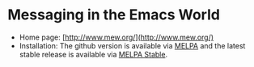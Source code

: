 # Messaging in the Emacs World

- Home page: [http://www.mew.org/](http://www.mew.org/)
- Installation: Тhe github version is available via [MELPA](http://melpa.milkbox.net/) and the latest stable release is available via [MELPA Stable](http://melpa-stable.milkbox.net).
